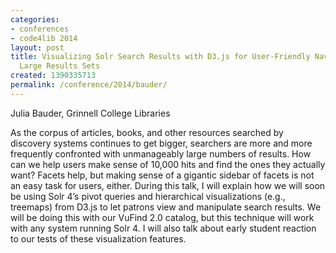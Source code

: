 ```yaml
---
categories:
- conferences
- code4lib 2014
layout: post
title: Visualizing Solr Search Results with D3.js for User-Friendly Navigation of
  Large Results Sets
created: 1390335713
permalink: /conference/2014/bauder/
---
```

Julia Bauder, Grinnell College Libraries

As the corpus of articles, books, and other resources searched by discovery systems continues to get bigger, searchers are more and more frequently confronted with unmanageably large numbers of results. How can we help users make sense of 10,000 hits and find the ones they actually want? Facets help, but making sense of a gigantic sidebar of facets is not an easy task for users, either. During this talk, I will explain how we will soon be using Solr 4’s pivot queries and hierarchical visualizations (e.g., treemaps) from D3.js to let patrons view and manipulate search results. We will be doing this with our VuFind 2.0 catalog, but this technique will work with any system running Solr 4. I will also talk about early student reaction to our tests of these visualization features.

